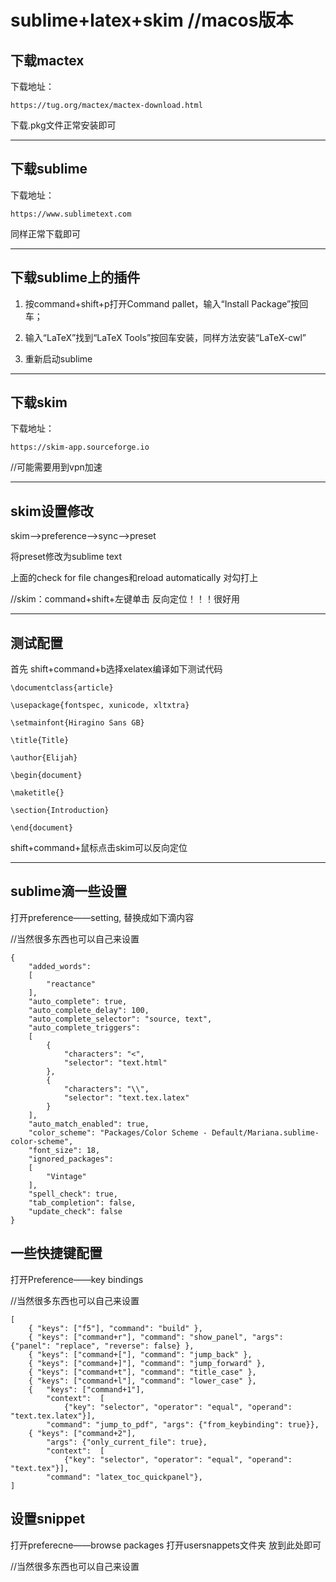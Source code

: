 # sublime+latex+skim //macos版本

## 下载mactex

下载地址：

```
https://tug.org/mactex/mactex-download.html
```

下载.pkg文件正常安装即可

---

## 下载sublime

下载地址：

```
https://www.sublimetext.com
```

同样正常下载即可

---

## 下载sublime上的插件

1. 按command+shift+p打开Command pallet，输入“Install Package”按回车；

2. 输入“LaTeX”找到“LaTeX Tools”按回车安装，同样方法安装“LaTeX-cwl”
3. 重新启动sublime

---

## 下载skim

下载地址：

```
https://skim-app.sourceforge.io
```

//可能需要用到vpn加速

----

## skim设置修改

skim—>preference—>sync—>preset

将preset修改为sublime text

上面的check for file changes和reload automatically 对勾打上

//skim：command+shift+左键单击 反向定位！！！很好用

---

## 测试配置

首先 shift+command+b选择xelatex编译如下测试代码

```
\documentclass{article}

\usepackage{fontspec, xunicode, xltxtra}

\setmainfont{Hiragino Sans GB}

\title{Title}

\author{Elijah}

\begin{document}

\maketitle{}

\section{Introduction}

\end{document}
```

shift+command+鼠标点击skim可以反向定位

---

## sublime滴一些设置

打开preference——setting, 替换成如下滴内容

//当然很多东西也可以自己来设置

```
{
	"added_words":
	[
		"reactance"
	],
	"auto_complete": true,
	"auto_complete_delay": 100,
	"auto_complete_selector": "source, text",
	"auto_complete_triggers":
	[
		{
			"characters": "<",
			"selector": "text.html"
		},
		{
			"characters": "\\",
			"selector": "text.tex.latex"
		}
	],
	"auto_match_enabled": true,
	"color_scheme": "Packages/Color Scheme - Default/Mariana.sublime-color-scheme",
	"font_size": 18,
	"ignored_packages":
	[
		"Vintage"
	],
	"spell_check": true,
	"tab_completion": false,
	"update_check": false
}
```

## 一些快捷键配置

打开Preference——key bindings

//当然很多东西也可以自己来设置

```
[
	{ "keys": ["f5"], "command": "build" },
	{ "keys": ["command+r"], "command": "show_panel", "args": {"panel": "replace", "reverse": false} },
	{ "keys": ["command+["], "command": "jump_back" },
	{ "keys": ["command+]"], "command": "jump_forward" },
	{ "keys": ["command+t"], "command": "title_case" },
	{ "keys": ["command+l"], "command": "lower_case" },
	{ 	"keys": ["command+1"], 
		"context":  [
			{"key": "selector", "operator": "equal", "operand": "text.tex.latex"}],
		"command": "jump_to_pdf", "args": {"from_keybinding": true}},
	{ "keys": ["command+2"],
		"args": {"only_current_file": true},
		"context":  [
			{"key": "selector", "operator": "equal", "operand": "text.tex"}],
		"command": "latex_toc_quickpanel"},
]
```

## 设置snippet

打开preferecne——browse packages 打开usersnappets文件夹 放到此处即可

//当然很多东西也可以自己来设置
